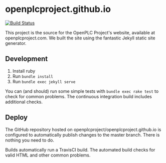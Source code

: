 # openplcproject.github.io

[![Build Status](https://travis-ci.com/openplcproject/openplcproject.github.io.svg?branch=master)](https://travis-ci.com/openplcproject/openplcproject.github.io)

This project is the source for the OpenPLC Project's website, available
at openplcproject.com. We built the site using the fantastic Jekyll static
site generator.

## Development

1. Install ruby
1. Run `bundle install`
1. Run `bundle exec jekyll serve`

You can (and should) run some simple tests with `bundle exec rake test`
to check for common problems. The continuous integration build includes
additional checks.

## Deploy

The GitHub repository hosted on openplcproject/openplcproject.github.io is configured
to automatically publish changes to the master branch. There is nothing you
need to do.

Builds automatically run a TravisCI build. The automated build checks for valid HTML
and other common problems.
